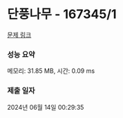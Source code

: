 # 단풍나무 - 167345/1 

[문제 링크](https://level.goorm.io/exam/167345/%EB%8B%A8%ED%92%8D%EB%82%98%EB%AC%B4/quiz/1) 

### 성능 요약

메모리: 31.85 MB, 시간: 0.09 ms

### 제출 일자

2024년 06월 14일 00:29:35

